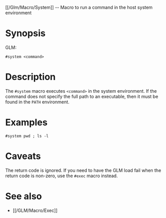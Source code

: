 [[/Glm/Macro/System]] -- Macro to run a command in the host system environment

# Synopsis
GLM:
~~~
#system <command>
~~~

# Description

The `#system` macro executes `<command>` in the system environment.  If the command does not specify the full path to an executable, then it must be found in the `PATH` environment.  

# Examples

~~~
#system pwd ; ls -l
~~~

# Caveats

The return code is ignored. If you need to have the GLM load fail when the return code is non-zero, use the `#exec` macro instead.

# See also
* [[/GLM/Macro/Exec]]

